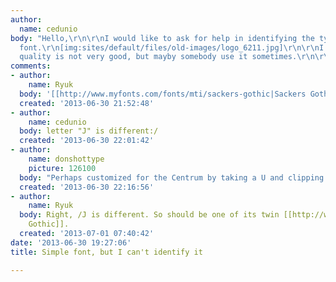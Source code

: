 ```yaml
---
author:
  name: cedunio
body: "Hello,\r\n\r\nI would like to ask for help in identifying the type of this
  font.\r\n[img:sites/default/files/old-images/logo_6211.jpg]\r\n\r\nI know that the
  quality is not very good, but mayby somebody use it sometimes.\r\n\r\nThanks!\r\ncde"
comments:
- author:
    name: Ryuk
  body: '[[http://www.myfonts.com/fonts/mti/sackers-gothic|Sackers Gothic]] may be...'
  created: '2013-06-30 21:52:48'
- author:
    name: cedunio
  body: letter "J" is different:/
  created: '2013-06-30 22:01:42'
- author:
    name: donshottype
    picture: 126100
  body: "Perhaps customized for the Centrum by taking a U and clipping the lh stem?\r\nDon"
  created: '2013-06-30 22:16:56'
- author:
    name: Ryuk
  body: Right, /J is different. So should be one of its twin [[http://www.myfonts.com/search/Engravers+gothic|Engravers
    Gothic]].
  created: '2013-07-01 07:40:42'
date: '2013-06-30 19:27:06'
title: Simple font, but I can't identify it

---
```

